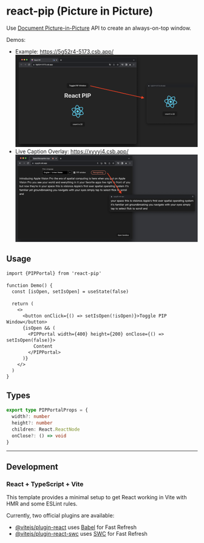 # react-pip (Picture in Picture)

Use [Document Picture-in-Picture](https://developer.mozilla.org/en-US/docs/Web/API/DocumentPictureInPicture/requestWindow) API to create an always-on-top window.

Demos:

- Example: https://5g52r4-5173.csb.app/
  ![screenshot-1.png](./screenshot-1.png)
- Live Caption Overlay: https://xyyyj4.csb.app/
  ![screenshot-2.png](./screenshot-2.png)

## Usage

```tsx
import {PIPPortal} from 'react-pip'

function Demo() {
  const [isOpen, setIsOpen] = useState(false)

  return (
    <>
      <button onClick={() => setIsOpen(!isOpen)}>Toggle PIP Window</button>
      {isOpen && (
        <PIPPortal width={400} height={200} onClose={() => setIsOpen(false)}>
          Content
        </PIPPortal>
      )}
    </>
  )
}
```

## Types

```ts
export type PIPPortalProps = {
  width?: number
  height?: number
  children: React.ReactNode
  onClose?: () => void
}
```

---

## Development

### React + TypeScript + Vite

This template provides a minimal setup to get React working in Vite with HMR and some ESLint rules.

Currently, two official plugins are available:

- [@vitejs/plugin-react](https://github.com/vitejs/vite-plugin-react/blob/main/packages/plugin-react/README.md) uses [Babel](https://babeljs.io/) for Fast Refresh
- [@vitejs/plugin-react-swc](https://github.com/vitejs/vite-plugin-react-swc) uses [SWC](https://swc.rs/) for Fast Refresh
